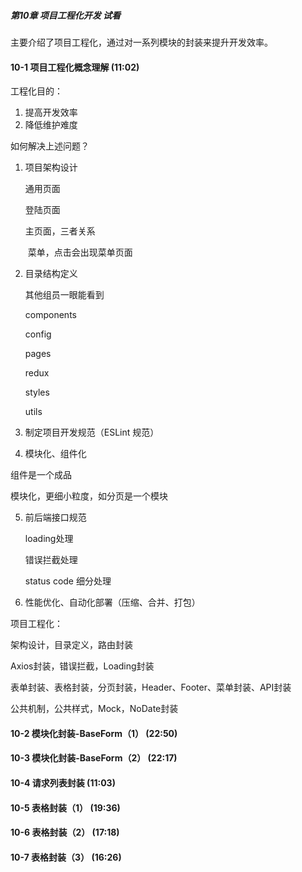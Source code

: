##### 第10章 项目工程化开发 **试看**

主要介绍了项目工程化，通过对一系列模块的封装来提升开发效率。

#### 10-1 项目工程化概念理解 (11:02)

工程化目的：

1. 提高开发效率
2. 降低维护难度

如何解决上述问题？

1. 项目架构设计

   通用页面

   登陆页面

   主页面，三者关系

   ​	菜单，点击会出现菜单页面

2. 目录结构定义

   其他组员一眼能看到

   components

   config

   pages

   redux

   styles

   utils

3. 制定项目开发规范（ESLint 规范）

4.   模块化、组件化

   组件是一个成品

   模块化，更细小粒度，如分页是一个模块

5. 前后端接口规范

   loading处理

   错误拦截处理

   status code 细分处理

6. 性能优化、自动化部署（压缩、合并、打包）



项目工程化：

架构设计，目录定义，路由封装

Axios封装，错误拦截，Loading封装

表单封装、表格封装，分页封装，Header、Footer、菜单封装、API封装

公共机制，公共样式，Mock，NoDate封装



#### 10-2 模块化封装-BaseForm（1） (22:50)

#### 10-3 模块化封装-BaseForm（2） (22:17)

#### 10-4 请求列表封装 (11:03)

#### 10-5 表格封装（1） (19:36)

#### 10-6 表格封装（2） (17:18)

#### 10-7 表格封装（3） (16:26)




